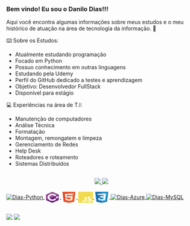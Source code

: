 ### Bem vindo! Eu sou o Danilo Dias!!! 

Aqui você encontra algumas informações sobre meus estudos 
e o meu histórico de atuação na área de tecnologia da informação. 🚀

⌨️ Sobre os Estudos:                                              
-  Atualmente estudando programação                                
-  Focado em Python                                                   
-  Possuo conhecimento em outras linguagens                             
-  Estudando pela Udemy 
-  Perfil do GitHub dedicado a testes e aprendizagem
-  Objetivo: Desenvolvedor FullStack
-  Disponível para estágio
  
💻 Experiências na área de T.I:
- Manutenção de computadores
- Análise Técnica
- Formatação
- Montagem, remongatem e limpeza
- Gerenciamento de Redes
- Help Desk
- Roteadores e roteamento
- Sistemas Distribuídos  
##

<div align="center">
  <a href="https://github.com/[rafaballerini](https://github.com/DaniloDiasLTDA">
  <img height="130em" src="https://github-readme-stats.vercel.app/api?username=DaniloDiasLTDA&show_icons=true&theme=codeSTACKr&include_all_commits=true&count_private=true"/>
  <img height="130em" src="https://github-readme-stats.vercel.app/api/top-langs/?username=DaniloDiasLTDA&layout=compact&langs_count=7&theme=codeSTACKr"/>
</div>
<div style="display: github_dark"><br>
  <img align="center" alt="Dias-Python" height="30" width="40" src="https://cdn.jsdelivr.net/gh/devicons/devicon@latest/icons/python/python-original.svg" />      
  <img align="center" alt="Dias-Csharp" height="30" width="40" src="https://raw.githubusercontent.com/devicons/devicon/master/icons/csharp/csharp-original.svg">
  <img align="center" alt="Dias-HTML" height="30" width="40" src="https://raw.githubusercontent.com/devicons/devicon/master/icons/html5/html5-original.svg">
  <img align="center" alt="Dias-Js" height="30" width="40" src="https://raw.githubusercontent.com/devicons/devicon/master/icons/javascript/javascript-plain.svg">
  <img align="center" alt="Dias-CSS" height="30" width="40" src="https://raw.githubusercontent.com/devicons/devicon/master/icons/css3/css3-original.svg">
  <img align="center" alt="Dias-Azure" height="30" width="40" <img src="https://cdn.jsdelivr.net/gh/devicons/devicon@latest/icons/azure/azure-original.svg" />
  <img align="center" alt="Dias-MySQL" height="30" width="40" src="https://cdn.jsdelivr.net/gh/devicons/devicon@latest/icons/mysql/mysql-original-wordmark.svg" />                    
</div>

  ##
 
<div> 
  <a href = "mailto:contadodias.danilo@gmail.com"><img src="https://img.shields.io/badge/-Gmail-%23333?style=for-the-badge&logo=gmail&logoColor=white" target="_blank"></a>
  <a href="https://www.linkedin.com/in/danilo-dias-3017b5232/" target="_blank"><img src="https://img.shields.io/badge/-LinkedIn-%230077B5?style=for-the-badge&logo=linkedin&logoColor=white" target="_blank"></a> 

 
</div>

